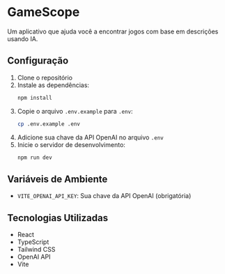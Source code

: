 # GameScope

Um aplicativo que ajuda você a encontrar jogos com base em descrições usando IA.

## Configuração

1. Clone o repositório
2. Instale as dependências:
   ```bash
   npm install
   ```
3. Copie o arquivo `.env.example` para `.env`:
   ```bash
   cp .env.example .env
   ```
4. Adicione sua chave da API OpenAI no arquivo `.env`
5. Inicie o servidor de desenvolvimento:
   ```bash
   npm run dev
   ```

## Variáveis de Ambiente

- `VITE_OPENAI_API_KEY`: Sua chave da API OpenAI (obrigatória)

## Tecnologias Utilizadas

- React
- TypeScript
- Tailwind CSS
- OpenAI API
- Vite